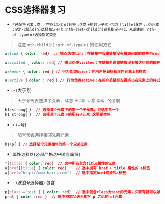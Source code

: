 # CSS选择器复习

- `*通配符` `#ID` `.类` ` (空格)后代` `ul标签` `:伪类` `+相邻` `>子代` `~包含` `[title]属性` `::伪元素` `:nth-child(n)选择指定子代` `:nth-last-child(n)选择指定子代，从后往前` `:nth-of-type(n)选择指定类型`

> 注意`:nth-child(n)` `:nth-of-type(n)` 的使用方式

```CSS
a:link { color: red}  // 锚点伪类link：在链接中设置链接没有被访问前的颜色为red

a:visited { color: red} // 锚点伪类visited：在链接中设置链接没有被访问前的颜色为red

a:hover { color: red } // 行为伪类hover：在用户把鼠标悬浮在元素上的样式

a:active { color : red } // 行为伪类active：在用户把鼠标左键点击在元素上的样式
```

- `>` (大于号)

> 大于号代表选择子元素，注意 `大于号 >` 与 `空格 ` 的区别

```CSS
h1>strong{ }  // 选择某个元素下的第一个子元素，只选中第一个
h1 strong{ }  // 选择某个元素下的所有子元素 这里是空格
```

- `+` (+号)

> 加号代表选择相邻兄弟元素

```CSS
h1+p{ } // 选择某个元素相邻的第一个兄弟元素
```

- 属性选择器[必须严格选中所有属性]

```CSS
*[title] { color: red}  // 选中所有包含title属性的元素
a[href][title] { color: red}    // 选中拥有 href + title 属性的 a标签
a[href="http://www.baidu.com"]  // 选中指定href连接的a标签
```

- `~` (波浪号选择器) 包含
```CSS
p[class~='test'] { color: red}  // 选中包含class为test的元素，只要有就可以被选中
p~ul { color :red }  // 选中相同父级元素下 p 之后的 ul元素 
```



